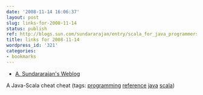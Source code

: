 ```yaml
---
date: '2008-11-14 16:06:37'
layout: post
slug: links-for-2008-11-14
status: publish
ref: http://blogs.sun.com/sundararajan/entry/scala_for_java_programmers
title: links for 2008-11-14
wordpress_id: '321'
categories:
- bookmarks
---
```


  * [A. Sundararajan's Weblog](http://blogs.sun.com/sundararajan/entry/scala_for_java_programmers)


A Java-Scala cheat cheat (tags: [programming](http://delicious.com/eob/programming) [reference](http://delicious.com/eob/reference) [java](http://delicious.com/eob/java) [scala](http://delicious.com/eob/scala))



